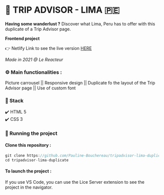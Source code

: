 # 🦙 TRIP ADVISOR - LIMA 🇵🇪

**Having some wanderlust ?** Discover what Lima, Peru has to offer with this duplicate of a Trip Advisor page.

**Frontend project**

👉 Netlify Link to see the live version [HERE](https://tripadvisor-lima-pb.netlify.app/)  

_Made in 2021 @ Le Reacteur_

### ⚙️ Main functionalities :

Picture carrousel || Responsive design || Duplicate fo the layout of the Trip Advisor page || Use of custom font

### 🔧 Stack

✔️ HTML 5  
✔️ CSS 3

### 🚀 Running the project

#### Clone this repository :

```javascript
git clone https://github.com/Pauline-Bouchereau/tripadvisor-lima-duplicate
cd tripadvisor-lima-duplicate
```

#### To launch the project :
If you use VS Code, you can use the Lice Server extension to see the project in the navigator.

